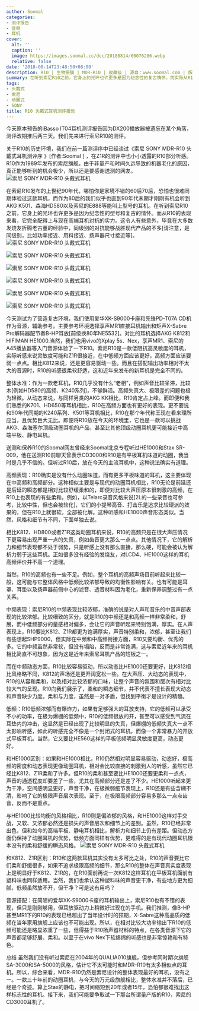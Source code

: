 ```yaml
---
author: Soomal
categories:
- 测评报告
- 音频
- 耳机
cover:
  alt: ''
  caption: ''
  image: https://images.soomal.cc/doc/20180814/00076286.webp
  relative: false
date: '2018-08-14T23:48:50+08:00'
description: R10 | 生物振膜 | MDR-R10 | 收藏级 | 源自：www.soomal.com | 版权：原创 |  平均/总评分：09.62/279
summary: 在听到索尼R10之前，它身上的光环也许更多是因为纪念性的复古情怀。而实际从R10的声音表现来看，它完全配得上与现在高端耳机对抗的实力。这令人有些意外，毕竟在大多数发烧友折腾老古董的经验中，这不太可能？
tags:
- 头戴式
- 索尼
- 动圈式
- SONY
title: R10 头戴式耳机测评报告
---
```


今天原本预告的iBasso IT04耳机测评报告因为DX200播放器被遗忘在某个角落，测评改期推后两三天。我们先来进行索尼R10的测评。

关于R10的历史环境，我们在前一篇测评序中已经谈过《索尼 SONY MDR-R10 头戴式耳机测评序 》[作者:Soomal ]
，在Z1R的测评中也小小透露的R10部分听感。R10作为1989年发布的索尼旗舰，由于非量产和时间久远导致的机器老化的原因，真正能够听到的机会极少，所以还是要感谢送测的网友。
![索尼 SONY MDR-R10 头戴式耳机](https://images.soomal.cc/doc/20180807/00076169.webp)




在索尼R10发布的上世纪90年代，哪怕你是家境不错的60后70后，恐怕也很难同期体验过这款耳机，而作为80后的我们似乎也直到90年代末期才刚刚有机会听到AKG K501、森海HD580以及索尼的E888等能叫上型号的耳机。在听到索尼R10之前，它身上的光环也许更多是因为纪念性的型号和复古的情怀。而从R10的表现来看，它完全配得上与现在高端耳机对抗的实力。这令人有些意外，毕竟在大多数发烧友折腾老古董的经验中，同级别的对抗能够战胜现代产品的不多[请注意，是同级别，比如功率接近、用料接近、扬声器尺寸接近等]。
![索尼 SONY MDR-R10 头戴式耳机](https://images.soomal.cc/doc/20180807/00076171_01.webp)




![索尼 SONY MDR-R10 头戴式耳机](https://images.soomal.cc/doc/20180807/00076172_01.webp)




![索尼 SONY MDR-R10 头戴式耳机](https://images.soomal.cc/doc/20180807/00076173_01.webp)




![索尼 SONY MDR-R10 头戴式耳机](https://images.soomal.cc/doc/20180807/00076174_01.webp)




![索尼 SONY MDR-R10 头戴式耳机](https://images.soomal.cc/doc/20180807/00076175_01.webp)




![索尼 SONY MDR-R10 头戴式耳机](https://images.soomal.cc/doc/20180807/00076176_01.webp)




今天测试为了营造复古环境，我们使用爱华XK-S9000卡座和先锋PD-T07A CD机作为音源，辅助参考。主要参考环境选择享声MR1直接耳机输出和矩声X-Sabre Pro解码器配节奏B-HP耳放[前级换80年NE5532]。对比的耳机选择AKG K812和HIFIMAN HE1000.当然，我们也用vivo的Xplay 5s、Nex，享声MR1、索尼的A45播放器等入门音源体验了一下R10。索尼R10是一款低阻抗高灵敏度的耳机，实际听感来说灵敏度可能和Z1R很接近，在中低频方面应该更好，高频方面应该要弱一点点。相比K812来说，还是更容易驱动一些。而且在搭配输出功率相对不太大的音源时，R10的听感很柔软舒适，这和近年来发布的新耳机是完全不同的。

整体水准：作为一款老耳机，R10几乎没有什么“老相”，例如声音比较呆滞，比较木[例如HD580的高频、K240系列]，不够鲜活。高频失真大、极限差的问题也极为轻微。从动态来说，与同样另类的AKG KK相比，R10肯定占上峰。而即便和我们熟悉的K701、HD650等耳机相比，R10在高频方面也有更好的表现。更不要说和90年代同期的K240系列、K501等耳机相比，R10在那个年代称王现在看来理所应当，且优势巨大无比。即便将R10放在今天的环境里，它也是一款可以挑战AKG、森海塞尔顶级动圈耳机的产品，甚至比其他顶级动圈耳机更可能接近中高端平板、静电耳机。

送测和保养R10的Soomal网友曾经来Soomal北京专程听过HE1000和Stax SR-009，他在送测R10前聊天曾表示CD3000和R10是有平板耳机味道的动圈，我当时是几乎不信的。但听过R10后，放在今天的主流耳机中，这种说法确实有道理。

高频表现：R10确实是没有什么动圈味道，而有更多平板味道的耳机，这主要体现在中高频和高频部分。这种相似主要是与现代的动圈耳机相比，R10无论是前延还是后延的瞬态都是相对比较舒缓柔和的，即便对比较大声压原本很刺激的高频，在R10上也表现的有些柔和。例如，以Telarc录音风格来说[2L的一些录音也可参考，比较中性，但也会被软化]，它们的小提琴高音、打击乐是追求比较硬派的效果的，但在R10上就很软，全部被化解。这种听感和HE1000声音形态类似。当然，风格和细节有不同，下面单独去说。

相比K812、HD800或者Z1R这类动圈耳机来说，R10的高频只是在很大声压情况下更容易出现严重一点的失真，例如齿音更大那么一点点。其他情况下，它的解析力和细节表现都不处于弱势，只是听感上没有那么直接，那么硬，可能会被认为解析力弱于这些耳机。正如很多没有经验的发烧友，对LCD4、HE1000这样的耳机高频评价并不高一个道理。

当然，R10的高频也有一些不足。例如，整个耳机的高频声场目前听起来比较一般，这可能与它整体风格中低频比较浓郁导致的均衡性影响有关。也有可能是耳罩、耳垫以及扬声器前侧中心的滤音、透音材料因为老化，重新保养调整过有一点关系。

中频表现：索尼R10的中频表现比较浓郁，准确的说是对人声和音乐的中音声部表现的比较浓郁。比较细致的区分，就是R10的中频还是和高频一样非常柔和，舒展，而中低频部分的量感相对偏多，会让它的声音听起来特别饱满，厚实。在人声表现上，R10要比K812、Z1R都更为饱满厚实，声音特别柔和，浓郁，甚至让我们有些想起SHP9000，但实际在中频和中高频衔接方面，R10又要均衡、优秀的多。它的中频虽然非常软，但没有塌陷，反而是非常饱满，这与索尼近年来的耳机相比简直不可想象，因为这是近年来索尼耳机产品的短板之一。

而在中频动态方面，R10比较容易驱动，所以动态比HE1000还要更好，比K812相比风格略不同，K812的声场还是更开阔宽松一些。在大声压、大动态的表现中，R10的从容和柔和，以及相对比较浓郁的口味，让整个声音的氛围和层次有相对比较大气的呈现。R10向我们展示了，柔和的瞬态细节，并不代表不擅长表现大动态和声音缺少力度。柔和与力度，虽然是一对矛盾，但找到平衡才是设计的精髓。

低频：R10低频浓郁而有爆炸力，如果有足够强大的耳放支持，它的低频可以承受不小的功率，在极为爆棚的低频中，R10的低频很放的开，甚至可以感受到气流在耳垫内的冲击，这显然是已经出现了比较明显的失真，但爆棚的低频失真大一点不太影响听感，如此的听感完全不像是一个封闭式的耳机，而像一个非常暴力的开放式平板耳机。当然，它又要比HE560这样的平板低频明显灵敏度更高，动态更好。

和HE1000区别：如果和HE1000相比，R10仍然相对明显容易驱动，动态好，极高频的密度和动态表现更像动圈耳机，相对会比较直接的刺激到人的听感，虽然它已经比K812、Z1R柔和了许多。但R10的柔和甚至要比HE1000还要更柔和一点点，声音的通透程度却要差了一些，尤其在高频部分还是差了不少。HE1000听起来更为干净，空间感明显更好，声音干净，在极微弱细节表现上，R10还是有些含糊不清，影响了它的极限声音层次表现。至于，在极限高频部分容易多那么一点点齿音，反而不是重点。

与HE1000比较均衡的风格相比，R10则是偏浓郁的风格，和HE1000这样对手交战，又软、又浓郁必然还是损失的声音层次和细节上的差别。虽然，R10已经非常出色，但和如今的高端平板、静电耳机相比，解析力和细节上仍有差距。但动态方面仍保持了动圈耳机的优势，低频方面同样有优势，更难得的是有现代动圈耳机根本没有的柔和舒缓的瞬态风格。
![索尼 SONY MDR-R10 头戴式耳机](https://images.soomal.cc/doc/20180807/00076180.webp)




和K812、Z1R区别：R10和这两款耳机其实没有太多可比之处，R10的声音要比它们柔和舒缓很多，如果不追求极限高频的细节，那么R10的整体在声音真实度表现上是明显好于K812、Z1R的，在R10面前再说一次K812这样耳机在平板耳机面前有塑料味也同样适用。当然，我们也承认这种塑料味的声音更干净，有些地方更为细腻，低频虽然放不开，但干净？可是这有用吗？

音源搭配：在简陋的爱华XK-S9000卡座的耳机输出上，索尼R10也有不错的表现，但只是刚刚够用，但耳放驱动力上稍微好过现在的手机。我们推测，像B-HP甚至MR1下的R10的表现已经超出了当年设计时的预期，X-Sabre这种高品质的低频在当年家用旗舰上应该也不可能出现。所以，在相对比较大功率输出下R10的低频可能还是略显浓重了一些，但得益于R10扬声器材料的特点，在各类音源下它的声音都足够舒展、柔和。以至于在vivo Nex下软绵绵的听感也是非常惊艳和有特色。

总结
虽然我们没有听过索尼在2004年的QUALIA010旗舰，但参考同时期次旗舰SA-3000和SA-5000的风格，估计它不太可能时和MDR-R10有太多相似点的耳机。所以，综合来看，MDR-R10仍然是索尼设计的整体表现最好的耳机，没有之一。一款三十年前的动圈耳机，与今天的万元级旗舰相比，整体水准并不落后，已经是个奇迹。算上Stax的静电，把时间缩短到20年或者15年，恐怕都很难找出这样标志性的耳机。接下来，我们可能要争取试一下那台所谓量产版的R10，索尼的CD3000耳机了。